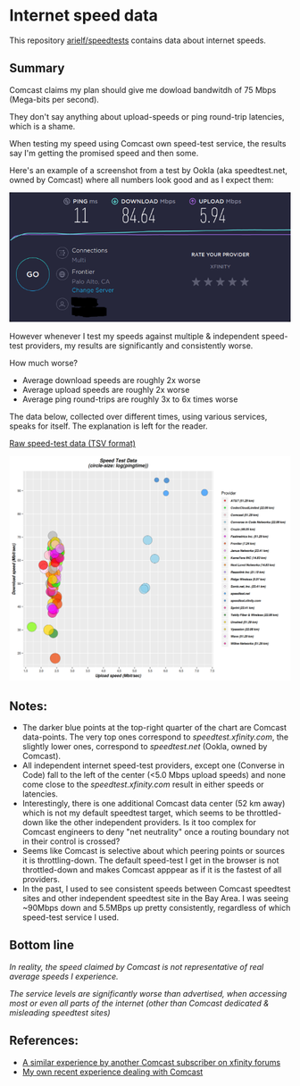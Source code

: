 # Internet speed data

This repository [arielf/speedtests](git://github.com/arielf/speedtests) contains data about internet speeds.


## Summary

Comcast claims my plan should give me dowload bandwitdh of 75 Mbps (Mega-bits per second).

They don't say anything about upload-speeds or ping round-trip latencies, which is a shame.

When testing my speed using Comcast own speed-test service, the results say I'm getting the promised speed and then some.

Here's an example of a screenshot from a test by Ookla (aka speedtest.net, owned by Comcast) where all numbers look good and as I expect them:

![Ookla speed test 2020-01-26](Ookla-2020-01-26.png) 

However whenever I test my speeds against multiple & independent speed-test providers, my results are significantly and consistently worse.

How much worse?

- Average download speeds are roughly 2x worse
- Average upload speeds are roughly 2x worse
- Average ping round-trips are roughly 3x to 6x times worse

The data below, collected over different times, using various services, speaks for itself. The explanation is left for the reader.

[Raw speed-test data (TSV format)](speedtests.tsv)

![Chart of speed-tests](speedtests.png)

## Notes:

- The darker blue points at the top-right quarter of the chart are Comcast data-points. The very top ones correspond to _speedtest.xfinity.com_, the slightly lower ones, correspond to _speedtest.net_ (Ookla, owned by Comcast).
- All independent internet speed-test providers, except one (Converse in Code) fall to the left of the center (<5.0 Mbps upload speeds) and none come close to the _speedtest.xfinity.com_ result in either speeds or latencies.
- Interestingly, there is one additional Comcast data center (52 km away) which is not my default speedtest target, which seems to be throttled-down like the other independent providers. Is it too complex for Comcast engineers to deny "net neutrality" once a routing boundary not in their control is crossed?
- Seems like Comcast is selective about which peering points or sources it is throttling-down. The default speed-test I get in the browser is not throttled-down and makes Comcast apppear as if it is the fastest of all providers.
- In the past, I used to see consistent speeds between Comcast speedtest sites and other independent speedtest site in the Bay Area. I was seeing ~90Mbps down and 5.5MBps up pretty consistently, regardless of which speed-test service I used.

## Bottom line

_In reality, the speed claimed by Comcast is *not representative of real average speeds* I experience._

_The service levels are *significantly worse* than advertised, when accessing most or even all parts of the internet (other than Comcast dedicated & misleading speedtest sites)_

## References:

- [A similar experience by another Comcast subscriber on xfinity forums](https://forums.xfinity.com/t5/Your-Home-Network/Proof-Comcast-Throttling-Internet-Speeds/td-p/3056103)
- [My own recent experience dealing with Comcast](Comcast.md)

